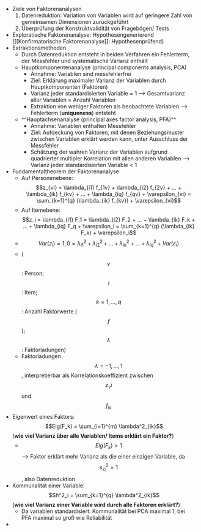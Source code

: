- Ziele von Faktorenanalysen
    1. Datenreduktion: Variation von Variablen wird auf geringere Zahl von gemeinsamen Dimensionen zurückgeführt
    2. Überprüfung der Konstruktvalidität von Fragebögen/ Tests
- Exploratische Faktorenanalyse: Hypothesengenerierend ([[Konfirmatorische Faktorenanalyse]]: Hypothesenprüfend)
- Extraktionsmethoden
    - Durch Datenreduktion entsteht in beiden Verfahren ein Fehlerterm, der Messfehler und systematische Varianz enthält
    - Hauptkomponentenanalyse (principal components analysis, PCA)
        - Annahme: Variablen sind messfehlerfrei
        - Ziel: Erklärung maximaler Varianz der Variablen durch Hauptkomponenten (Faktoren) 
        - Varianz jeder standardisierten Variable = 1 --> Gesamtvarianz aller Variablen = Anzahl Variablen
        - Extraktion von weniger Faktoren als beobachtete Variablen --> Fehlerterm (__uniqueness__) entsteht
    - ^^Hauptachsenanalyse (principal axes factor analysis, PFA)^^
        - Annahme: Variablen enthalten Messfehler
        - Ziel: Aufdeckung von Faktoren, mit denen Beziehungsmuster zwischen Variablen erklärt werden kann, unter Ausschluss der Messfehler
        - Schätzung der wahren Varianz der Variablen aufgrund quadrierter multipler Korrelation mit allen anderen Variablen --> Varianz jeder standardisierten Variable < 1
- Fundamentaltheorem der Faktorenanalyse 
    - Auf Personenebene: $$z_{vi} = \lambda_{i1} f_{1v} + \lambda_{i2} f_{2v} + ... + \lambda_{ik} f_{kv} + ... + \lambda_{iq} f_{qv} + \varepsilon_{vi} = \sum_{k=1}^{q} (\lambda_{ik} f_{kv}) + \varepsilon_{vi}$$
    - Auf Itemebene: $$z_i = \lambda_{i1} F_1 = \lambda_{i2} F_2 + ... + \lambda_{ik} F_k + ... + \lambda_{iq} F_q + \varepsilon_i = \sum_{k=1}^{q} (\lambda_{ik} F_k) + \varepsilon_i$$
    - $$Var(z_i) = 1,0 = \lambda^2_{i1} + \lambda^2_{i2} + ... + \lambda^2_{ik} + ... + \lambda^2_{iq} + Var(\varepsilon_i)$$
    - ($$v$$: Person; $$i$$: Item; $$k = 1, ..., q$$: Anzahl Faktorwerte ($$f$$); $$\lambda$$: Faktorladungen)
    - Faktorladungen $$\lambda = -1, ..., 1$$, interpretierbar als Korrelationskoeffizient zwischen $$z_vi$$ und $$f_{iv}$$
- Eigenwert eines Faktors: $$Eig(F_k) = \sum_{i=1}^{m} \lambda^2_{ik}$$ (__wie viel Varianz über alle Variablen/ Items erklärt ein Faktor?__)
    - $$Eig(F_k) > 1$$ --> Faktor erklärt mehr Varianz als die einer einzigen Variable, da $$s^2_{z_i} = 1$$, also Datenreduktion
- Kommunalität einer Variable: $$h^2_i = \sum_{k=1}^{q} \lambda^2_{ik}$$ (__wie viel Varianz einer Variable wird durch alle Faktoren erklärt?__)
    - Da variablen standardisiert: Kommunalität bei PCA maximal 1, bei PFA maximal so groß wie Reliabilität
- 
